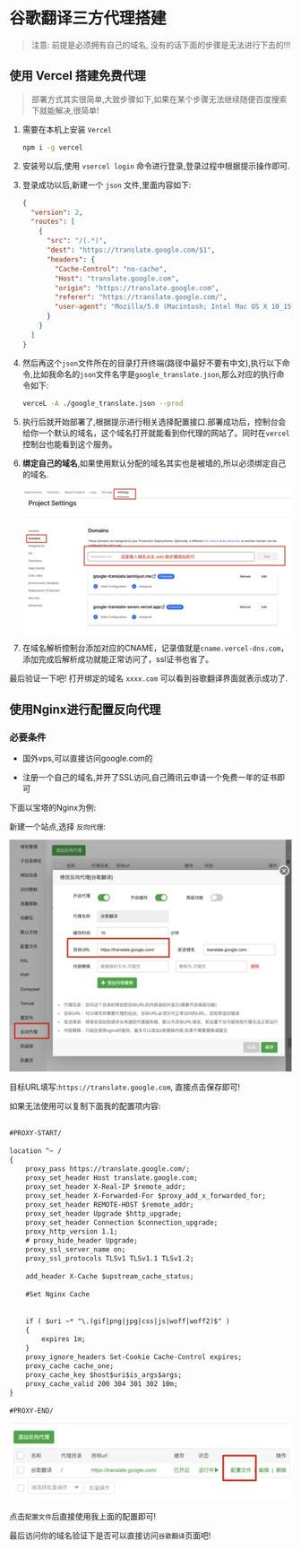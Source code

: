 # 谷歌翻译三方代理搭建

> 注意: 前提是必须拥有自己的域名, 没有的话下面的步骤是无法进行下去的!!!

## 使用 Vercel 搭建免费代理

> 部署方式其实很简单,大致步骤如下,如果在某个步骤无法继续随便百度搜索下就能解决,很简单!

1. 需要在本机上安装 `Vercel` 

   ```bash
   npm i -g vercel
   ```

2. 安装号以后,使用 `vsercel login` 命令进行登录,登录过程中根据提示操作即可.

3. 登录成功以后,新建一个 `json` 文件,里面内容如下:

   ```json
   {
     "version": 2,
     "routes": [
       {
         "src": "/(.*)",
         "dest": "https://translate.google.com/$1",
         "headers": {
           "Cache-Control": "no-cache",
           "Host": "translate.google.com",
           "origin": "https://translate.google.com",
           "referer": "https://translate.google.com/",
           "user-agent": "Mozilla/5.0 (Macintosh; Intel Mac OS X 10_15_7) AppleWebKit/537.36 (KHTML, like Gecko) Chrome/107.0.0.0 Safari/537.36"
         }
       }
     ]
   }
   ```

4. 然后再这个`json`文件所在的目录打开终端(路径中最好不要有中文),执行以下命令,比如我命名的`json`文件名字是`google_translate.json`,那么对应的执行命令如下:

   ```bash
   verceL -A ./google_translate.json --prod
   ```

5. 执行后就开始部署了,根据提示进行相关选择配置接口.部署成功后，控制台会给你一个默认的域名，这个域名打开就能看到你代理的网站了。同时在`vercel`控制台也能看到这个服务。

6. **绑定自己的域名**,如果使用默认分配的域名其实也是被墙的,所以必须绑定自己的域名.

   ![image-20230905150832916](assets/image-20230905150832916.png)

7. 在域名解析控制台添加对应的CNAME，记录值就是`cname.vercel-dns.com`，添加完成后解析成功就能正常访问了，ssl证书也省了。

最后验证一下吧! 打开绑定的域名 `xxxx.com` 可以看到谷歌翻译界面就表示成功了.



## 使用Nginx进行配置反向代理

### 必要条件

- 国外vps,可以直接访问google.com的

- 注册一个自己的域名,并开了SSL访问,自己腾讯云申请一个免费一年的证书即可

下面以宝塔的Nginx为例:

新建一个站点,选择 `反向代理`:

![image-20230905151501383](assets/image-20230905151501383.png)

目标URL填写:`https://translate.google.com`, 直接点击保存即可!

如果无法使用可以复制下面我的配置项内容:

```

#PROXY-START/

location ^~ /
{
    proxy_pass https://translate.google.com/;
    proxy_set_header Host translate.google.com;
    proxy_set_header X-Real-IP $remote_addr;
    proxy_set_header X-Forwarded-For $proxy_add_x_forwarded_for;
    proxy_set_header REMOTE-HOST $remote_addr;
    proxy_set_header Upgrade $http_upgrade;
    proxy_set_header Connection $connection_upgrade;
    proxy_http_version 1.1;
    # proxy_hide_header Upgrade;
    proxy_ssl_server_name on;
    proxy_ssl_protocols TLSv1 TLSv1.1 TLSv1.2;

    add_header X-Cache $upstream_cache_status;

    #Set Nginx Cache
    
    
    if ( $uri ~* "\.(gif|png|jpg|css|js|woff|woff2)$" )
    {
    	expires 1m;
    }
    proxy_ignore_headers Set-Cookie Cache-Control expires;
    proxy_cache cache_one;
    proxy_cache_key $host$uri$is_args$args;
    proxy_cache_valid 200 304 301 302 10m;
}

#PROXY-END/
```

![image-20230905151619657](assets/image-20230905151619657.png)

点击`配置文件`后直接使用我上面的配置即可!

最后访问你的域名验证下是否可以直接访问`谷歌翻译`页面吧!
